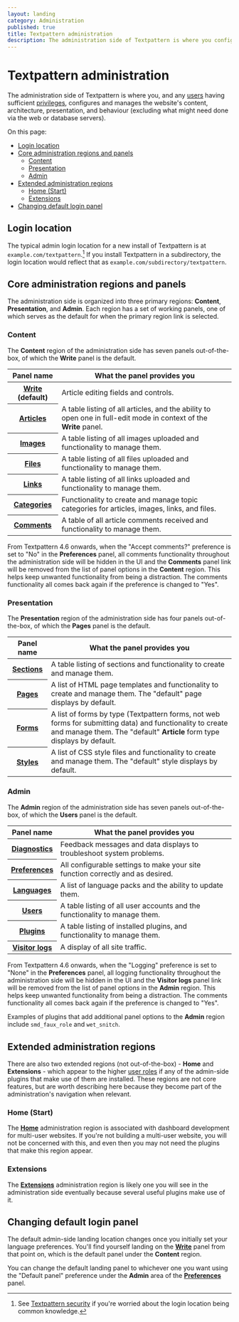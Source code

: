 ```yaml
---
layout: landing
category: Administration
published: true
title: Textpattern administration
description: The administration side of Textpattern is where you configures and manages the website's content, architecture, presentation, and behaviour.
---
```


# Textpattern administration

The administration side of Textpattern is where you, and any [users](https://docs.textpattern.io/administration/users-panel) having sufficient [privileges](https://docs.textpattern.io/administration/user-roles-and-privileges), configures and manages the website's content, architecture, presentation, and behaviour (excluding what might need done via the web or database servers).

On this page:

* [Login location](#login-location)
* [Core administration regions and panels](#core-administration-regions-and-panels)
  * [Content](#content)
  * [Presentation](#presentation)
  * [Admin](#admin)
* [Extended administration regions](#extended-administration-regions)
  * [Home (Start)](#home-start)
  * [Extensions](#extensions)
* [Changing default login panel](#changing-default-login-panel)

## Login location

The typical admin login location for a new install of Textpattern is at `example.com/textpattern`.[^1] If you install Textpattern in a subdirectory, the login location would reflect that as `example.com/subdirectory/textpattern`.

[^1]: See [Textpattern security](https://docs.textpattern.io/administration/security) if you're worried about the login location being common knowledge.

## Core administration regions and panels

The administration side is organized into three primary regions: **Content**, **Presentation**, and **Admin**. Each region has a set of working panels, one of which serves as the default for when the primary region link is selected.

### Content

The **Content** region of the administration side has seven panels out-of-the-box, of which the **Write** panel is the default.

<div class="tabular-data" itemscope itemtype="https://schema.org/Table">
    <table>
        <thead>
            <tr>
                <th class="t25" scope="col">Panel name</th>
                <th scope="col">What the panel provides you</th>
            </tr>
        </thead>
        <tbody>
            <tr>
                <th scope="row"><a href="https://docs.textpattern.io/administration/write-panel"><strong>Write</strong></a> (default)</th>
                <td>Article editing fields and controls.</td>
            </tr>
            <tr>
                <th scope="row"><a href="https://docs.textpattern.io/administration/articles-panel"><strong>Articles</strong></a></th>
                <td>A table listing of all articles, and the ability to open one in full-edit mode in context of the <strong>Write</strong> panel.</td>
            </tr>
            <tr>
                <th scope="row"><a href="https://docs.textpattern.io/administration/images-panel"><strong>Images</strong></a></th>
                <td>A table listing of all images uploaded and functionality to manage them.</td>
            </tr>
            <tr>
                <th scope="row"><a href="https://docs.textpattern.io/administration/files-panel"><strong>Files</strong></a></th>
                <td>A table listing of all files uploaded and functionality to manage them.</td>
            </tr>
            <tr>
                <th scope="row"><a href="https://docs.textpattern.io/administration/links-panel"><strong>Links</strong></a></th>
                <td>A table listing of all links uploaded and functionality to manage them.</td>
            </tr>
            <tr>
                <th scope="row"><a href="https://docs.textpattern.io/administration/categories-panel"><strong>Categories</strong></a></th>
                <td>Functionality to create and manage topic categories for articles, images, links, and files.</td>
            </tr>
            <tr>
                <th scope="row"><a href="https://docs.textpattern.io/administration/comments-panel"><strong>Comments</strong></a></th>
                <td>A table of all article comments received and functionality to manage them.</td>
            </tr>
        </tbody>
    </table>
</div>

From Textpattern 4.6 onwards, when the "Accept comments?" preference is set to "No" in the **Preferences** panel, all comments functionality throughout the administration side will be hidden in the UI and the **Comments** panel link will be removed from the list of panel options in the **Content** region. This helps keep unwanted functionality from being a distraction. The comments functionality all comes back again if the preference is changed to "Yes".

### Presentation

The **Presentation** region of the administration side has four panels out-of-the-box, of which the **Pages** panel is the default.

<div class="tabular-data" itemscope itemtype="https://schema.org/Table">
    <table>
        <thead>
            <tr>
                <th class="t25" scope="col">Panel name</th>
                <th scope="col">What the panel provides you</th>
            </tr>
        </thead>
        <tbody>
            <tr>
                <th scope="row"><a href="https://docs.textpattern.io/administration/sections-panel"><strong>Sections</strong></a></th>
                <td>A table listing of sections and functionality to create and manage them.</td>
            </tr>
            <tr>
                <th scope="row"><a href="https://docs.textpattern.io/administration/pages-panel"><strong>Pages</strong></a></th>
                <td>A list of HTML page templates and functionality to create and manage them. The "default" page displays by default.</td>
            </tr>
            <tr>
                <th scope="row"><a href="https://docs.textpattern.io/administration/forms-panel"><strong>Forms</strong></a></th>
                <td>A list of forms by type (Textpattern forms, not web forms for submitting data) and functionality to create and manage them. The "default" <strong>Article</strong> form type displays by default.</td>
            </tr>
            <tr>
                <th scope="row"><a href="https://docs.textpattern.io/administration/styles-panel"><strong>Styles</strong></a></th>
                <td>A list of CSS style files and functionality to create and manage them. The "default" style displays by default.</td>
            </tr>
        </tbody>
    </table>
</div>

### Admin

The **Admin** region of the administration side has seven panels out-of-the-box, of which the **Users** panel is the default.

<div class="tabular-data" itemscope itemtype="https://schema.org/Table">
    <table>
        <thead>
            <tr>
                <th class="t25" scope="col">Panel name</th>
                <th scope="col">What the panel provides you</th>
            </tr>
        </thead>
        <tbody>
            <tr>
                <th scope="row"><a href="https://docs.textpattern.io/administration/diagnostics-panel"><strong>Diagnostics</strong></a></th>
                <td>Feedback messages and data displays to troubleshoot system problems.</td>
            </tr>
            <tr>
                <th scope="row"><a href="https://docs.textpattern.io/administration/preferences-panel"><strong>Preferences</strong></a></th>
                <td>All configurable settings to make your site function correctly and as desired.</td>
            </tr>
            <tr>
                <th scope="row"><a href="https://docs.textpattern.io/administration/languages-panel"><strong>Languages</strong></a></th>
                <td>A list of language packs and the ability to update them.</td>
            </tr>
            <tr>
                <th scope="row"><a href="https://docs.textpattern.io/administration/users-panel"><strong>Users</strong></a></th>
                <td>A table listing of all user accounts and the functionality to manage them.</td>
            </tr>
            <tr>
                <th scope="row"><a href="https://docs.textpattern.io/administration/plugins-panel"><strong>Plugins</strong></a></th>
                <td>A table listing of installed plugins, and functionality to manage them.</td>
            </tr>
            <tr>
                <th scope="row"><a href="https://docs.textpattern.io/administration/visitor-logs-panel"><strong>Visitor logs</strong></a></th>
                <td>A display of all site traffic.</td>
            </tr>
        </tbody>
    </table>
</div>

From Textpattern 4.6 onwards, when the "Logging" preference is set to "None" in the **Preferences** panel, all logging functionality throughout the administration side will be hidden in the UI and the **Visitor logs** panel link will be removed from the list of panel options in the **Admin** region. This helps keep unwanted functionality from being a distraction. The comments functionality all comes back again if the preference is changed to "Yes".

Examples of plugins that add additional panel options to the **Admin** region include `smd_faux_role` and `wet_snitch`.

## Extended administration regions

There are also two extended regions (not out-of-the-box) - **Home** and **Extensions** - which appear to the higher [user roles](https://docs.textpattern.io/administration/user-roles-and-privileges) if any of the admin-side plugins that make use of them are installed. These regions are not core features, but are worth describing here because they become part of the administration's navigation when relevant.

### Home (Start)

The [**Home**](https://docs.textpattern.io/administration/home-region) administration region is associated with dashboard development for multi-user websites. If you're not building a multi-user website, you will not be concerned with this, and even then you may not need the plugins that make this region appear.   

### Extensions

The [**Extensions**](https://docs.textpattern.io/administration/extensions-region) administration region is likely one you will see in the administration side eventually because several useful plugins make use of it.

## Changing default login panel

The default admin-side landing location changes once you initially set your language preferences. You'll find yourself landing on the [**Write**](https://docs.textpattern.io/administration/write-panel) panel from that point on, which is the default panel under the **Content** region.

You can change the default landing panel to whichever one you want using the "Default panel" preference under the **Admin** area of the [**Preferences**](https://docs.textpattern.io/administration/preferences-panel) panel.

